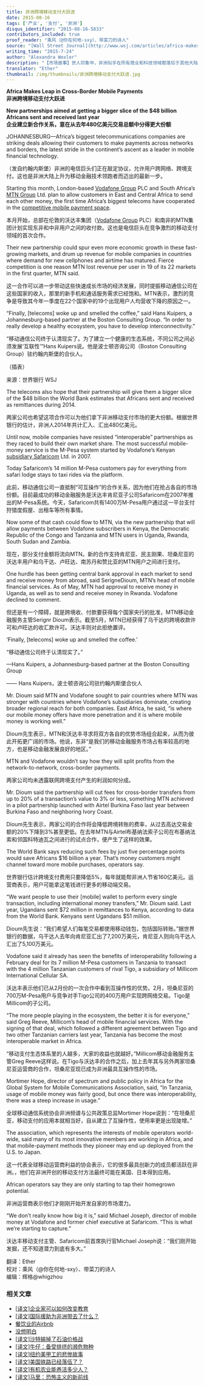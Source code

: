 ```yaml
---
title: 非洲跨境移动支付大跃进
date: 2015-08-16
tags: ['产业', '支付', '非洲']
disqus_identifier: "2015-08-16-5833"
contributors_included: true
proof_reader: "乘风（@你在何地-sxy）、带菜刀的诗人"
source: "[Wall Street Journal](http://www.wsj.com/articles/africa-makes-leap-in-cross-border-mobile-payments-1437730380)"
writing_time: "2015-7-24"
author: "Alexandra Wexler"
description: "【市场故事】世人印象中，非洲似乎在所有商业和科技领域都落后于其他大陆，然而，至少在一个领域，他们处于全球先锋地位。其实仔细观察的话，还可找到不少例子，在这个司法秩序和基础设施高度匮乏的地方，各种去中心化、低网络依赖度的设备，都广受欢迎。"
translator: "Ether"
thumbnail: /img/thumbnails/非洲跨境移动支付大跃进.jpg
---
```


**Africa Makes Leap in Cross-Border Mobile Payments**  
**非洲跨境移动支付大跃进**

**New partnerships aimed at getting a bigger slice of the $48 billion Africans sent and received last year**  
**企业建立新合作关系，意在从去年****480****亿美元交易总额中分得更大份额**

JOHANNESBURG—Africa’s biggest telecommunications companies are striking deals allowing their customers to make payments across networks and borders, the latest stride in the continent’s ascent as a leader in mobile financial technology.

（发自约翰内斯堡）非洲的电信巨头们正在敲定协议，允许用户跨网络、跨境支付。这也是非洲大陆上升为移动金融技术领跑者而迈出的最新一步。

Starting this month, London-based [Vodafone Group](http://quotes.wsj.com/VOD) PLC and South Africa’s [MTN Group](http://quotes.wsj.com/MTNOY) Ltd. plan to allow customers in East and Central Africa to send each other money, the first time Africa’s biggest telecoms have cooperated in the [competitive mobile payment space](http://www.wsj.com/articles/making-change-mobile-pay-in-africa-1420156199).

本月开始，总部在伦敦的沃达丰集团（[Vodafone Group](http://quotes.wsj.com/VOD) PLC）和南非的MTN集团计划实现东非和中非用户之间的收付款。这也是电信巨头在竞争激烈的移动支付领域的首次合作。

Their new partnership could spur even more economic growth in these fast-growing markets, and drum up revenue for mobile companies in countries where demand for new cellphones and airtime has matured. Fierce competition is one reason MTN lost revenue per user in 19 of its 22 markets in the first quarter, MTN said.

这一合作可以进一步带动这些快速成长市场的经济发展，同时提振移动通信公司在这些国家的收入，那里的新手机和通话服务需求已经饱和。MTN表示，激烈的竞争是导致其今年一季度在22个国家中的19个出现用户人均营收下降的原因之一。

“Finally, [telecoms] woke up and smelled the coffee,” said Hans Kuipers, a Johannesburg-based partner at the Boston Consulting Group. “In order to really develop a healthy ecosystem, you have to develop interconnectivity.”

“移动通信公司终于认清现实了。为了建立一个健康的生态系统，不同公司之间必须发展‘互联性’”Hans Kuipers说。他是波士顿咨询公司（Boston Consulting Group）驻约翰内斯堡的合伙人。

（插表）

来源：世界银行 WSJ

The telecoms also hope that their partnership will give them a bigger slice of the $48 billion the World Bank estimates that Africans sent and received as remittances during 2014.

两家公司也希望这项合作可以为他们拿下非洲移动支付市场的更大份额。根据世界银行的估计，非洲人2014年共计汇入、汇出480亿美元。

Until now, mobile companies have resisted “interoperable” partnerships as they raced to build their own market share. The most successful mobile-money service is the M-Pesa system started by Vodafone’s Kenyan [subsidiary Safaricom](http://www.wsj.com/articles/banks-vie-for-a-piece-of-africas-mobile-banking-market-1408122166) Ltd. in 2007.

Today Safaricom’s 14 million M-Pesa customers pay for everything from safari lodge stays to taxi rides via the platform.

此前，移动通信公司一直抵制“可互操作”的合作关系，因为他们在抢占各自的市场份额。目前最成功的移动金融服务是沃达丰肯尼亚子公司Safaricom在2007年推出的M-Pesa系统。今天，Safaricom共有1400万M-Pesa用户通过这一平台支付狩猎度假屋、出租车等所有事情。

Now some of that cash could flow to MTN, via the new partnership that will allow payments between Vodafone subscribers in Kenya, the Democratic Republic of the Congo and Tanzania and MTN users in Uganda, Rwanda, South Sudan and Zambia.

现在，部分支付金额将流向MTN。新的合作支持肯尼亚、民主刚果、坦桑尼亚的沃达丰用户和乌干达、卢旺达、南苏丹和赞比亚的MTN用户之间进行支付。

One hurdle has been getting central bank approval in each market to send and receive money from abroad, said SerigneDioum, MTN’s head of mobile financial services. As of May, MTN had approval to receive money in Uganda, as well as to send and receive money in Rwanda. Vodafone declined to comment.

但还是有一个障碍，就是跨境收、付款要获得每个国家央行的批准，MTN移动金融服务主管Serignr Dioum表示。截至5月，MTN已经获得了乌干达的跨境收款许可和卢旺达的收汇款许可。沃达丰则对此拒绝置评。

‘Finally, [telecoms] woke up and smelled the coffee.’

“移动通信公司终于认清现实了。”

—Hans Kuipers, a Johannesburg-based partner at the Boston Consulting Group

—— Hans Kuipers，波士顿咨询公司驻约翰内斯堡合伙人

Mr. Dioum said MTN and Vodafone sought to pair countries where MTN was stronger with countries where Vodafone’s subsidiaries dominate, creating broader regional reach for both companies. East Africa, he said, “is where our mobile money offers have more penetration and it is where mobile money is working well.”

Dioum先生表示，MTN和沃达丰寻求将双方各自的优势市场组合起来，从而为彼此开拓更广阔的市场。他说，东非“是我们的移动金融服务市场占有率较高的地方，也是移动金融发展良好的地区。”

MTN and Vodafone wouldn’t say how they will split profits from the network-to-network, cross-border payments.

两家公司均未透露联网跨境支付产生的利润如何分成。

Mr. Dioum said the partnership will cut fees for cross-border transfers from up to 20% of a transaction’s value to 3% or less, something MTN achieved in a pilot partnership launched with Airtel Burkina Faso last year between Burkina Faso and neighboring Ivory Coast.

Dioum先生表示，两家公司的合作将会降低跨境转账的费率，从过去高达交易金额的20%下降到3%甚至更低。在去年MTN与Airtel布基纳法索子公司在布基纳法索和邻国科特迪瓦之间进行的试点合作，便产生了这样的效果。

The World Bank says reducing such fees by just five percentage points would save Africans $16 billion a year. That’s money customers might channel toward more mobile purchases, operators say.

世界银行估计跨境支付费用只要降低5%，每年就能帮非洲人节省160亿美元。运营商表示，用户可能拿这笔钱进行更多的移动端交易。

“We want people to use their [mobile] wallet to perform every single transaction, including international money transfers,” Mr. Dioum said. Last year, Ugandans sent $72 million in remittances to Kenya, according to data from the World Bank. Kenyans sent Ugandans $51 million.

Dioum先生说：“我们希望人们每笔交易都使用移动钱包，包括国际转账。”据世界银行的数据，乌干达人去年向肯尼亚汇出了7,200万美元，肯尼亚人则向乌干达人汇出了5,100万美元。

Vodafone said it already has seen the benefits of interoperability following a February deal for its 7 million M-Pesa customers in Tanzania to transact with the 4 million Tanzanian customers of rival Tigo, a subsidiary of Millicom International Cellular SA.

沃达丰表示他们已从2月份的一次合作中看到互操作性的优势。2月，坦桑尼亚的700万M-Pesa用户与竞争对手Tigo公司的400万用户实现跨网络交易。Tigo是Millicom的子公司。

“The more people playing in the ecosystem, the better it is for everyone,” said Greg Reeve, Millicom’s head of mobile financial services. With the signing of that deal, which followed a different agreement between Tigo and two other Tanzanian carriers last year, Tanzania has become the most interoperable market in Africa.

“移动支付生态体系里的人越多，大家的收益也就越好。”Millicom移动金融服务主管Greg Reeve这样说。在Tigo与沃达丰的合作之后，加上去年其与另外两家坦桑尼亚运营商的合作，坦桑尼亚现已成为非洲最具互操作性的市场。

Mortimer Hope, director of spectrum and public policy in Africa for the Global System for Mobile Communications Association, said, “In Tanzania, usage of mobile money was fairly good, but once there was interoperability, there was a steep increase in usage.”

全球移动通信系统协会非洲频谱与公共政策总监Mortimer Hope说到：“在坦桑尼亚，移动支付的应用本就相当好，自从建立了互操作性，使用率更是出现陡增。”

The association, which represents the interests of mobile operators world-wide, said many of its most innovative members are working in Africa, and that mobile-payment methods they pioneer may end up deployed from the U.S. to Japan.

这一代表全球移动运营商利益的协会表示，它的很多最具创新力的成员都活跃在非洲。，他们在非洲开创的移动支付方法最终可能在美国、日本得到应用。

African operators say they are only starting to tap their homegrown potential.

非洲运营商表示他们才刚刚开始开发自家的市场潜力。

“We don’t really know how big it is,” said Michael Joseph, director of mobile money at Vodafone and former chief executive at Safaricom. “This is what we’re starting to capture.”

沃达丰移动支付主管、Safaricom前首席执行官Michael Joseph说：“我们刚开始发掘，还不知道潜力到底有多大。”


翻译：Ether  
校对：乘风（@你在何地-sxy）、带菜刀的诗人  
编辑：辉格@whigzhou


### 相关文章

* [[译文]企业家可以如何改变教育](https://headsalon.org/archives/7525.html "[译文]企业家可以如何改变教育")
* [[译文]国际援助为非洲带去了什么？](https://headsalon.org/archives/7518.html "[译文]国际援助为非洲带去了什么？")
* [餐饮业的Airbnb](https://headsalon.org/archives/7609.html "餐饮业的Airbnb")
* [没想明白](https://headsalon.org/archives/7597.html "没想明白")
* [[译文]沙特输掉了石油价格战](https://headsalon.org/archives/7249.html "[译文]沙特输掉了石油价格战")
* [[译文]牛仔：备受排挤的濒危物种](https://headsalon.org/archives/7180.html "[译文]牛仔：备受排挤的濒危物种")
* [[译文]纽约美甲工的悲惨故事](https://headsalon.org/archives/7159.html "[译文]纽约美甲工的悲惨故事")
* [[译文]美国铁路已经落伍了？](https://headsalon.org/archives/7084.html "[译文]美国铁路已经落伍了？")
* [[译文]有机农业能养活多少人？](https://headsalon.org/archives/6980.html "[译文]有机农业能养活多少人？")
* [[译文]马里：恐怖主义的新前线](https://headsalon.org/archives/6707.html "[译文]马里：恐怖主义的新前线")
